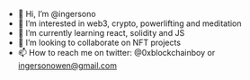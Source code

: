 - 👋 Hi, I’m @ingersono
- 👀 I’m interested in web3, crypto, powerlifting and meditation
- 🌱 I’m currently learning react, solidity and JS
- 💞️ I’m looking to collaborate on NFT projects
- 📫 How to reach me on twitter: @0xblockchainboy or ingersonowen@gmail.com

<!---
ingersono/ingersono is a ✨ special ✨ repository because its `README.md` (this file) appears on your GitHub profile.
You can click the Preview link to take a look at your changes.
--->
